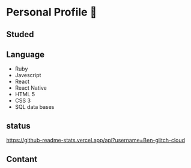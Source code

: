 # Personal Profile 📖 



## Studed 



## Language  

* Ruby  
* Javescript 
* React 
* React Native 
* HTML 5 
* CSS 3  
* SQL data bases  

## status   

https://github-readme-stats.vercel.app/api?username=Ben-glitch-cloud
 
 ## Contant
